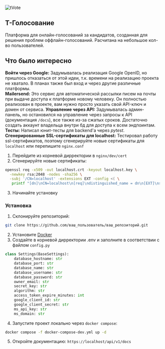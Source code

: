 ![tVote](https://i.ibb.co/5x24Qt9/Frame-12.png)

## Т-Голосование
Платформа для онлайн-голосований за кандидатов, созданная для решения проблем оффлайн-голосований. Расчитана на небольшое кол-во пользователей.  

## Что было интересно  
**Войти через Google:** Задумывалась реализация Google OpenID, но пришлось отказаться от этой идеи, т.к. времени на реализацию проекта не хватало. В планах также был вход и через другие различные платформы.    
**Mailersend:** Это сервис для автоматической рассылки писем на почты при выдаче доступа к платформе новому человеку. Он полностью реализован в проекте, вам нужно просто указать свой API-ключ и домен от сервиса.
**Управление через API:** Задумывалась админ-панель, но остановился на управление через запросы к API (документация `/docs`), все также из-за сжатых сроков. Достаточно создать аккаунт владельца внутри бд для доступа к всем эндпоинтам.
**Тесты:** Написал юнит-тесты для backend'a через *pytest*.
**Сгенерированные SSL-сертификаты для localhost:** Тестировал работу ssl-сертификатов, поэтому сгенерируйте новые сертификаты для `localhost` или перепишите `nginx.conf`  
1. Перейдите из корневой дирректории в `nginx/dev/cert`
2. Сгенерируйте новые сертификаты:
```bash
openssl req -x509 -out localhost.crt -keyout localhost.key \
  -newkey rsa:2048 -nodes -sha256 \
  -subj '/CN=localhost' -extensions EXT -config <( \
   printf "[dn]\nCN=localhost\n[req]\ndistinguished_name = dn\n[EXT]\nsubjectAltName=DNS:localhost\nkeyUsage=digitalSignature\nextendedKeyUsage=serverAuth")
```
3. Начинайте установку

### Установка
1. Склонируйте репозиторий:
```bash
git clone https://github.com/ваш_пользователь/ваш_репозиторий.git
```  
2. Установите [Docker](https://www.docker.com/products/docker-desktop/)  
3. Создайте в корневой дирректории .env и заполните в соответствии с файлом `config.py`
```python
class Settings(BaseSettings):
    database_hostname: str
    database_port: str
    database_name: str
    database_username: str
    database_password: str
    owner_email: str
    secret_key: str
    algorithm: str
    access_token_expire_minutes: int
    google_client_id: str
    google_client_secret: str
    ms_api_key: str
    ms_domain: str
```
4. Запустите проект локально через `docker compose`:
```bash
docker compose -f docker-compose-dev.yml up -d
```
5. Откройте документацию: `https://localhost/api/v1/docs`
